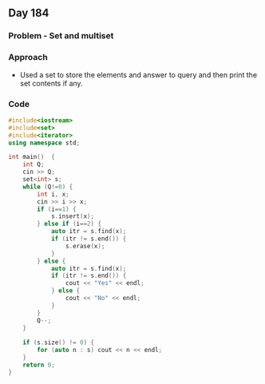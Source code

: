 ## Day 184

### Problem - Set and multiset

### Approach

- Used a set to store the elements and answer to query and then print the set contents if any.

### Code

```cpp
#include<iostream>
#include<set>
#include<iterator>
using namespace std;

int main()  {
    int Q;
    cin >> Q;
    set<int> s;
    while (Q!=0) {
        int i, x;
        cin >> i >> x;
        if (i==1) {
            s.insert(x);
        } else if (i==2) {
            auto itr = s.find(x);
            if (itr != s.end()) {
                s.erase(x);
            }
        } else {
            auto itr = s.find(x);
            if (itr != s.end()) {
                cout << "Yes" << endl;
            } else {
                cout << "No" << endl;
            }
        }
        Q--;
    }
    
    if (s.size() != 0) {
        for (auto n : s) cout << n << endl;
    }
    return 0;
}
```
